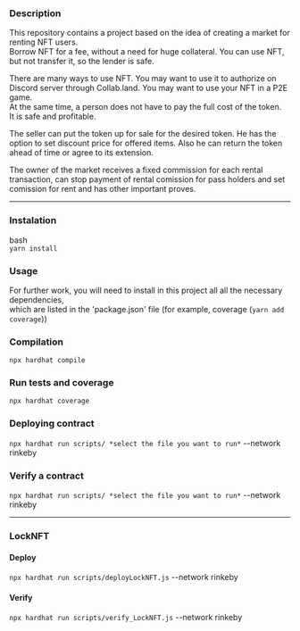 ### Description

This repository contains a project based on the idea of creating a market for renting NFT users.  
Borrow NFT for a fee, without a need for huge collateral. You can use NFT, but not transfer it, so the lender is safe. 

There are many ways to use NFT. You may want to use it to authorize on Discord server through Collab.land. You may want to use your NFT in a P2E game.  
At the same time, a person does not have to pay the full cost of the token.  
It is safe and profitable.  

The seller can put the token up for sale for the desired token. He has the option to set discount price for offered items. Also he can return the token ahead of time or agree to its extension.

The owner of the market receives a fixed commission for each rental transaction, can stop payment of rental comission for pass holders and set comission for rent and has other important proves.

***

### Instalation

bash  
```yarn install```

### Usage

For further work, you will need to install in this project all all the necessary dependencies,  
which are listed in the 'package.json' file (for example, coverage (```yarn add coverage```))

### Compilation

```npx hardhat compile```

### Run tests and coverage 

```npx hardhat coverage```

### Deploying contract

```npx hardhat run scripts/ *select the file you want to run*``` 
--network rinkeby

### Verify a contract

```npx hardhat run scripts/ *select the file you want to run*``` 
--network rinkeby

***

### LockNFT
#### Deploy
```npx hardhat run scripts/deployLockNFT.js``` --network rinkeby

#### Verify
```npx hardhat run scripts/verify_LockNFT.js``` --network rinkeby